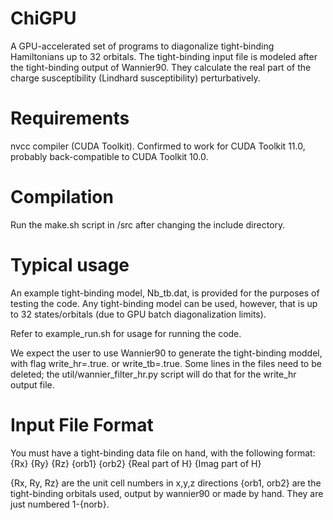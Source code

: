 # ChiGPU
A GPU-accelerated set of programs to diagonalize tight-binding Hamiltonians up to 32 orbitals. The tight-binding input file is modeled after the tight-binding output of Wannier90. They calculate the real part of the charge susceptibility (Lindhard susceptibility) perturbatively.

# Requirements
nvcc compiler (CUDA Toolkit). Confirmed to work for CUDA Toolkit 11.0, probably back-compatible to CUDA Toolkit 10.0.

# Compilation
Run the make.sh script in /src after changing the include directory. 

# Typical usage
An example tight-binding model, Nb_tb.dat, is provided for the purposes of testing the code. Any tight-binding model can be used, however, that is up to 32 states/orbitals (due to GPU batch diagonalization limits). 

Refer to example_run.sh for usage for running the code.

We expect the user to use Wannier90 to generate the tight-binding moddel, with flag write_hr=.true. or write_tb=.true. Some lines in the files need to be deleted; the util/wannier_filter_hr.py script will do that for the write_hr output file. 

# Input File Format

You must have a tight-binding data file on hand, with the following format:
{Rx} {Ry} {Rz} {orb1} {orb2} {Real part of H} {Imag part of H}

{Rx, Ry, Rz} are the unit cell numbers in x,y,z directions
{orb1, orb2} are the tight-binding orbitals used, output by wannier90 or made by hand. They are just numbered 1-{norb}.
